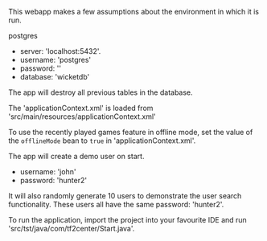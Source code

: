 This webapp makes a few assumptions about the environment in which it is run.

postgres
- server: 'localhost:5432'.
- username: 'postgres'
- password: ''
- database: 'wicketdb'

The app will destroy all previous tables in the database.

The 'applicationContext.xml' is loaded from 'src/main/resources/applicationContext.xml'

To use the recently played games feature in offline mode, set the value of
the `offlineMode` bean to `true` in 'applicationContext.xml'.

The app will create a demo user on start.
- username: 'john'
- password: 'hunter2'

It will also randomly generate 10 users to demonstrate the user search
functionality. These users all have the same password: 'hunter2'.

To run the application, import the project into your favourite IDE and run
'src/tst/java/com/tf2center/Start.java'.
